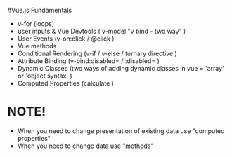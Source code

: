#Vue.js Fundamentals
* v-for (loops)
* user inputs & Vue Devtools ( v-model "v bind - two way" )
* User Events (v-on:click / @click )
* Vue methods
* Conditional Rendering (v-if / v-else / turnary directive )
* Attribute Binding (v-bind:disabled= / :disabled= )
* Dynamic Classes (two ways of adding dynamic classes in vue =  'array' or 'object syntax' )
* Computed Properties (calculate )


# NOTE!

* When you need to change presentation of existing data use "computed properties"
* When you need to change data use "methods"